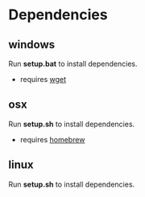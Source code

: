 # Dependencies

## windows

Run **setup.bat** to install dependencies.

* requires [wget](https://chocolatey.org/packages/Wget)

## osx

Run **setup.sh** to install dependencies.

* requires [homebrew](http://brew.sh/)

## linux

Run **setup.sh** to install dependencies.
